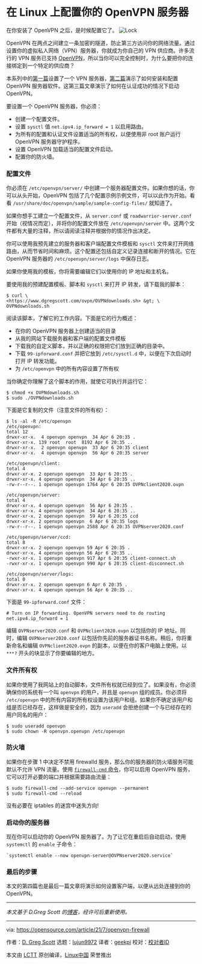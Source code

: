 [#]: subject: "Configure your OpenVPN server on Linux"
[#]: via: "https://opensource.com/article/21/7/openvpn-firewall"
[#]: author: "D. Greg Scott https://opensource.com/users/greg-scott"
[#]: collector: "lujun9972"
[#]: translator: "geekpi"
[#]: reviewer: "turbokernel"
[#]: publisher: " "
[#]: url: " "

在 Linux 上配置你的 OpenVPN 服务器
======
在你安装了 OpenVPN 之后，是时候配置它了。
![Lock][1]

OpenVPN 在两点之间建立一条加密的隧道，防止第三方访问你的网络流量。通过设置你的虚拟私人网络（VPN）服务器，你就成为你自己的 VPN 供应商。许多流行的 VPN 服务已支持 [OpenVPN][2]，所以当你可以完全控制时，为什么要把你的连接绑定到一个特定的供应商？

本系列中的[第一篇][3]设置了一个 VPN 服务器，[第二篇][4]演示了如何安装和配置 OpenVPN 服务器软件。这第三篇文章演示了如何在认证成功的情况下启动 OpenVPN。

要设置一个 OpenVPN 服务器，你必须：

  * 创建一个配置文件。
  * 设置 `sysctl` 值 `net.ipv4.ip_forward = 1` 以启用路由。
  * 为所有的配置和认证文件设置适当的所有权，以便使用非 root 账户运行 OpenVPN 服务器守护程序。
  * 设置 OpenVPN 加载适当的配置文件启动。
  * 配置你的防火墙。



### 配置文件

你必须在 `/etc/openvpn/server/` 中创建一个服务器配置文件。如果你想的话，你可以从头开始，OpenVPN 包括了几个配置示例示例文件，可以以此作为开始。看看 `/usr/share/doc/openvpn/sample/sample-config-files/` 就知道了。

如果你想手工建立一个配置文件，从 `server.conf` 或 `roadwarrior-server.conf` 开始（视情况而定），并将你的配置文件放在 `/etc/openvpn/server` 中。这两个文件都有大量的注释，所以请阅读注释并根据你的情况作出决定。

你可以使用我预先建立的服务器和客户端配置文件模板和 `sysctl` 文件来打开网络路由，从而节省时间和麻烦。这个配置还包括自定义记录连接和断开的情况。它在 OpenVPN 服务器的 `/etc/openvpn/server/logs` 中保存日志。

如果你使用我的模板，你将需要编辑它们以使用你的 IP 地址和主机名。

要使用我的预建配置模板、脚本和 `sysctl` 来打开 IP 转发，请下载我的脚本：


```
$ curl \
<https://www.dgregscott.com/ovpn/OVPNdownloads.sh> &gt; \
OVPNdownloads.sh
```

阅读该脚本，了解它的工作内容。下面是它的行为概述：

  * 在你的 OpenVPN 服务器上创建适当的目录
  * 从我的网站下载服务器和客户端的配置文件模板
  * 下载我的自定义脚本，并以正确的权限把它们放到正确的目录中。
  * 下载 `99-ipforward.conf` 并把它放到 `/etc/sysctl.d` 中，以便在下次启动时打开 IP 转发功能。
  * 为 `/etc/openvpn` 中的所有内容设置了所有权



当你确定你理解了这个脚本的作用，就使它可执行并运行它：


```
$ chmod +x OVPNdownloads.sh
$ sudo ./OVPNdownloads.sh
```

下面是它复制的文件（注意文件的所有权）：


```
$ ls -al -R /etc/openvpn
/etc/openvpn:
total 12
drwxr-xr-x.  4 openvpn openvpn  34 Apr 6 20:35 .
drwxr-xr-x. 139 root  root  8192 Apr 6 20:35 ..
drwxr-xr-x.  2 openvpn openvpn  33 Apr 6 20:35 client
drwxr-xr-x.  4 openvpn openvpn  56 Apr 6 20:35 server

/etc/openvpn/client:
total 4
drwxr-xr-x. 2 openvpn openvpn  33 Apr 6 20:35 .
drwxr-xr-x. 4 openvpn openvpn  34 Apr 6 20:35 ..
-rw-r--r--. 1 openvpn openvpn 1764 Apr 6 20:35 OVPNclient2020.ovpn

/etc/openvpn/server:
total 4
drwxr-xr-x. 4 openvpn openvpn  56 Apr 6 20:35 .
drwxr-xr-x. 4 openvpn openvpn  34 Apr 6 20:35 ..
drwxr-xr-x. 2 openvpn openvpn  59 Apr 6 20:35 ccd
drwxr-xr-x. 2 openvpn openvpn  6 Apr 6 20:35 logs
-rw-r--r--. 1 openvpn openvpn 2588 Apr 6 20:35 OVPNserver2020.conf

/etc/openvpn/server/ccd:
total 8
drwxr-xr-x. 2 openvpn openvpn 59 Apr 6 20:35 .
drwxr-xr-x. 4 openvpn openvpn 56 Apr 6 20:35 ..
-rwxr-xr-x. 1 openvpn openvpn 917 Apr 6 20:35 client-connect.sh
-rwxr-xr-x. 1 openvpn openvpn 990 Apr 6 20:35 client-disconnect.sh

/etc/openvpn/server/logs:
total 0
drwxr-xr-x. 2 openvpn openvpn 6 Apr 6 20:35 .
drwxr-xr-x. 4 openvpn openvpn 56 Apr 6 20:35 ..
```

下面是 `99-ipforward.conf` 文件：


```
# Turn on IP forwarding. OpenVPN servers need to do routing
net.ipv4.ip_forward = 1
```

编辑 `OVPNserver2020.conf` 和 `OVPNclient2020.ovpn` 以包括你的 IP 地址。同时，编辑 `OVPNserver2020.conf` 以包括你先前的服务器证书名称。稍后，你将重新命名和编辑 `OVPNclient2020.ovpn` 的副本，以便在你的客户电脑上使用。以 `***?` 开头的块显示了你要编辑的地方。

### 文件所有权

如果你使用了我网站上的自动脚本，文件所有权就已经到位了。如果没有，你必须确保你的系统有一个叫 `openvpn` 的用户，并且是 `openvpn` 组的成员。你必须将 `/etc/openvpn` 中的所有内容的所有权设置为该用户和组。如果你不确定该用户和组是否已经存在，这样做是安全的，因为 `useradd` 会拒绝创建一个与已经存在的用户同名的用户：


```
$ sudo useradd openvpn
$ sudo chown -R openvpn.openvpn /etc/openvpn
```

### 防火墙

如果你在步骤 1 中决定不禁用 firewalld 服务，那么你的服务器的防火墙服务可能默认不允许 VPN 流量。使用 [`firewall-cmd` 命令][5]，你可以启用 OpenVPN 服务，它可以打开必要的端口并根据需要路由流量：


```
$ sudo firewall-cmd --add-service openvpn --permanent
$ sudo firewall-cmd --reload
```

没有必要在 iptables 的迷宫中迷失方向!

### 启动你的服务器

现在你可以启动你的 OpenVPN 服务器了。为了让它在重启后自动启动，使用 `systemctl` 的 `enable` 子命令：


```
`systemctl enable --now openvpn-server@OVPNserver2020.service`
```

### 最后的步骤

本文的第四篇也是最后一篇文章将演示如何设置客户端，以便从远处连接到你的 OpenVPN。


* * *

_本文基于 D.Greg Scott 的[博客][6]，经许可后重新使用。_

--------------------------------------------------------------------------------

via: https://opensource.com/article/21/7/openvpn-firewall

作者：[D. Greg Scott][a]
选题：[lujun9972][b]
译者：[geekpi](https://github.com/geekpi)
校对：[校对者ID](https://github.com/校对者ID)

本文由 [LCTT](https://github.com/LCTT/TranslateProject) 原创编译，[Linux中国](https://linux.cn/) 荣誉推出

[a]: https://opensource.com/users/greg-scott
[b]: https://github.com/lujun9972
[1]: https://opensource.com/sites/default/files/styles/image-full-size/public/lead-images/security-lock-password.jpg?itok=KJMdkKum (Lock)
[2]: https://openvpn.net/
[3]: https://opensource.com/article/21/7/vpn-openvpn-part-1
[4]: https://opensource.com/article/21/7/vpn-openvpn-part-2
[5]: https://www.redhat.com/sysadmin/secure-linux-network-firewall-cmd
[6]: https://www.dgregscott.com/how-to-build-a-vpn-in-four-easy-steps-without-spending-one-penny/
